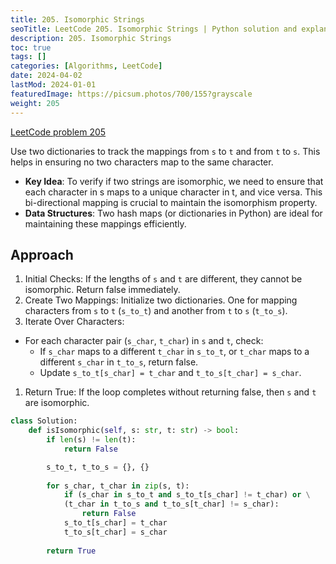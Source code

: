 ```yaml
---
title: 205. Isomorphic Strings
seoTitle: LeetCode 205. Isomorphic Strings | Python solution and explanation
description: 205. Isomorphic Strings
toc: true
tags: []
categories: [Algorithms, LeetCode]
date: 2024-04-02
lastMod: 2024-01-01
featuredImage: https://picsum.photos/700/155?grayscale
weight: 205
---
```


[LeetCode problem 205](https://leetcode.com/problems/isomorphic-strings/)

Use two dictionaries to track the mappings from `s` to `t` and from `t` to `s`. This helps in ensuring no two characters map to the same character.

- **Key Idea**: To verify if two strings are isomorphic, we need to ensure that each character in s maps to a unique character in t, and vice versa. This bi-directional mapping is crucial to maintain the isomorphism property.
- **Data Structures**: Two hash maps (or dictionaries in Python) are ideal for maintaining these mappings efficiently.

## Approach

1. Initial Checks: If the lengths of `s` and `t` are different, they cannot be isomorphic. Return false immediately.
2. Create Two Mappings: Initialize two dictionaries. One for mapping characters from `s` to `t` (`s_to_t`) and another from `t` to `s` (`t_to_s`).
3. Iterate Over Characters:

- For each character pair (`s_char`, `t_char`) in `s` and `t`, check:
  - If `s_char` maps to a different `t_char` in `s_to_t`, or `t_char` maps to a different `s_char` in `t_to_s`, return false.
  - Update `s_to_t[s_char] = t_char` and `t_to_s[t_char] = s_char`.

1. Return True: If the loop completes without returning false, then `s` and `t` are isomorphic.

```python
class Solution:
    def isIsomorphic(self, s: str, t: str) -> bool:
        if len(s) != len(t):
            return False

        s_to_t, t_to_s = {}, {}
        
        for s_char, t_char in zip(s, t):
            if (s_char in s_to_t and s_to_t[s_char] != t_char) or \
            (t_char in t_to_s and t_to_s[t_char] != s_char):
                return False
            s_to_t[s_char] = t_char
            t_to_s[t_char] = s_char
            
        return True
```
